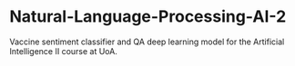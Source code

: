 # Natural-Language-Processing-AI-2
Vaccine sentiment classifier and QA deep learning model for the Artificial Intelligence II course at UoA.
